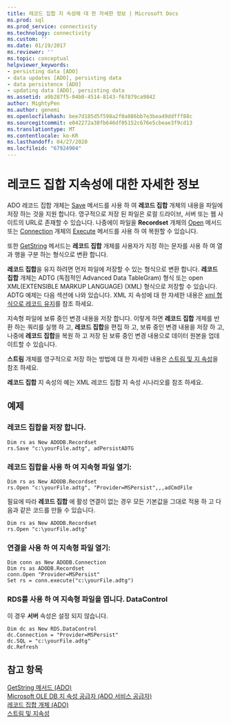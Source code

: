 ```yaml
---
title: 레코드 집합 지 속성에 대 한 자세한 정보 | Microsoft Docs
ms.prod: sql
ms.prod_service: connectivity
ms.technology: connectivity
ms.custom: ''
ms.date: 01/19/2017
ms.reviewer: ''
ms.topic: conceptual
helpviewer_keywords:
- persisting data [ADO]
- data updates [ADO], persisting data
- data persistence [ADO]
- updating data [ADO], persisting data
ms.assetid: a9b287f5-04b0-4514-8143-f67879ca9842
author: MightyPen
ms.author: genemi
ms.openlocfilehash: bee7d185d5f598a2f0a086bb7e3bea49ddfff88c
ms.sourcegitcommit: e042272a38fb646df05152c676e5cbeae3f9cd13
ms.translationtype: MT
ms.contentlocale: ko-KR
ms.lasthandoff: 04/27/2020
ms.locfileid: "67924904"
---
```

# <a name="more-about-recordset-persistence"></a>레코드 집합 지속성에 대한 자세한 정보
ADO 레코드 집합 개체는 [Save](../../../ado/reference/ado-api/save-method.md) 메서드를 사용 하 여 **레코드 집합** 개체의 내용을 파일에 저장 하는 것을 지원 합니다. 영구적으로 저장 된 파일은 로컬 드라이브, 서버 또는 웹 사이트의 URL로 존재할 수 있습니다. 나중에이 파일을 **Recordset** 개체의 [Open](../../../ado/reference/ado-api/open-method-ado-recordset.md) 메서드 또는 [Connection](../../../ado/reference/ado-api/connection-object-ado.md) 개체의 [Execute](../../../ado/reference/ado-api/execute-method-ado-connection.md) 메서드를 사용 하 여 복원할 수 있습니다.  
  
 또한 [GetString](../../../ado/reference/ado-api/getstring-method-ado.md) 메서드는 **레코드 집합** 개체를 사용자가 지정 하는 문자를 사용 하 여 열과 행을 구분 하는 형식으로 변환 합니다.  
  
 **레코드 집합**을 유지 하려면 먼저 파일에 저장할 수 있는 형식으로 변환 합니다. **레코드 집합** 개체는 ADTG (독점적인 Advanced Data TableGram) 형식 또는 open XML(EXTENSIBLE MARKUP LANGUAGE) (XML) 형식으로 저장할 수 있습니다. ADTG 예제는 다음 섹션에 나와 있습니다. XML 지 속성에 대 한 자세한 내용은 [xml 형식으로 레코드 유지](../../../ado/guide/data/persisting-records-in-xml-format.md)를 참조 하세요.  
  
 지속형 파일에 보류 중인 변경 내용을 저장 합니다. 이렇게 하면 **레코드 집합** 개체를 반환 하는 쿼리를 실행 하 고, **레코드 집합**을 편집 하 고, 보류 중인 변경 내용을 저장 하 고, 나중에 **레코드 집합**을 복원 하 고 저장 된 보류 중인 변경 내용으로 데이터 원본을 업데이트할 수 있습니다.  
  
 **스트림** 개체를 영구적으로 저장 하는 방법에 대 한 자세한 내용은 [스트림 및 지 속성](../../../ado/guide/data/streams-and-persistence.md)을 참조 하세요.  
  
 **레코드 집합** 지 속성의 예는 XML 레코드 집합 지 속성 시나리오를 참조 하세요.  
  
## <a name="example"></a>예제  
  
### <a name="save-a-recordset"></a>레코드 집합을 저장 합니다.  
  
```  
Dim rs as New ADODB.Recordset  
rs.Save "c:\yourFile.adtg", adPersistADTG  
```  
  
### <a name="open-a-persisted-file-with-recordsetopen"></a>레코드 집합을 사용 하 여 지속형 파일 열기:  
  
```  
Dim rs as New ADODB.Recordset  
rs.Open "c:\yourFile.adtg", "Provider=MSPersist",,,adCmdFile  
```  
  
 필요에 따라 **레코드 집합** 에 활성 연결이 없는 경우 모든 기본값을 그대로 적용 하 고 다음과 같은 코드를 만들 수 있습니다.  
  
```  
Dim rs as New ADODB.Recordset  
rs.Open "c:\yourFile.adtg"  
```  
  
### <a name="open-a-persisted-file-with-connectionexecute"></a>연결을 사용 하 여 지속형 파일 열기:  
  
```  
Dim conn as New ADODB.Connection  
Dim rs as ADODB.Recordset  
conn.Open "Provider=MSPersist"  
Set rs = conn.execute("c:\yourFile.adtg")  
```  
  
### <a name="open-a-persisted-file-with-rdsdatacontrol"></a>RDS를 사용 하 여 지속형 파일을 엽니다. DataControl  
 이 경우 **서버** 속성은 설정 되지 않습니다.  
  
```  
Dim dc as New RDS.DataControl  
dc.Connection = "Provider=MSPersist"  
dc.SQL = "c:\yourFile.adtg"  
dc.Refresh  
```  
  
## <a name="see-also"></a>참고 항목  
 [GetString 메서드 (ADO)](../../../ado/reference/ado-api/getstring-method-ado.md)   
 [Microsoft OLE DB 지 속성 공급자 (ADO 서비스 공급자)](../../../ado/guide/appendixes/microsoft-ole-db-persistence-provider-ado-service-provider.md)   
 [레코드 집합 개체 (ADO)](../../../ado/reference/ado-api/recordset-object-ado.md)   
 [스트림 및 지속성](../../../ado/guide/data/streams-and-persistence.md)

